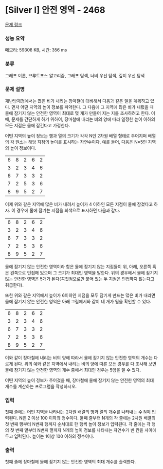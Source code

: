 # [Silver I] 안전 영역 - 2468 

[문제 링크](https://www.acmicpc.net/problem/2468) 

### 성능 요약

메모리: 59308 KB, 시간: 356 ms

### 분류

그래프 이론, 브루트포스 알고리즘, 그래프 탐색, 너비 우선 탐색, 깊이 우선 탐색

### 문제 설명

<p style="user-select: auto;">재난방재청에서는 많은 비가 내리는 장마철에 대비해서 다음과 같은 일을 계획하고 있다. 먼저 어떤 지역의 높이 정보를 파악한다. 그 다음에 그 지역에 많은 비가 내렸을 때 물에 잠기지 않는 안전한 영역이 최대로 몇 개가 만들어 지는 지를 조사하려고 한다. 이때, 문제를 간단하게 하기 위하여, 장마철에 내리는 비의 양에 따라 일정한 높이 이하의 모든 지점은 물에 잠긴다고 가정한다.</p>

<p style="user-select: auto;">어떤 지역의 높이 정보는 행과 열의 크기가 각각 N인 2차원 배열 형태로 주어지며 배열의 각 원소는 해당 지점의 높이를 표시하는 자연수이다. 예를 들어, 다음은 N=5인 지역의 높이 정보이다.</p>

<table class="table table-bordered table-center-20 td-center" style="user-select: auto;">
	<tbody style="user-select: auto;">
		<tr style="user-select: auto;">
			<td style="user-select: auto;">6</td>
			<td style="user-select: auto;">8</td>
			<td style="user-select: auto;">2</td>
			<td style="user-select: auto;">6</td>
			<td style="user-select: auto;">2</td>
		</tr>
		<tr style="user-select: auto;">
			<td style="user-select: auto;">3</td>
			<td style="user-select: auto;">2</td>
			<td style="user-select: auto;">3</td>
			<td style="user-select: auto;">4</td>
			<td style="user-select: auto;">6</td>
		</tr>
		<tr style="user-select: auto;">
			<td style="user-select: auto;">6</td>
			<td style="user-select: auto;">7</td>
			<td style="user-select: auto;">3</td>
			<td style="user-select: auto;">3</td>
			<td style="user-select: auto;">2</td>
		</tr>
		<tr style="user-select: auto;">
			<td style="user-select: auto;">7</td>
			<td style="user-select: auto;">2</td>
			<td style="user-select: auto;">5</td>
			<td style="user-select: auto;">3</td>
			<td style="user-select: auto;">6</td>
		</tr>
		<tr style="user-select: auto;">
			<td style="user-select: auto;">8</td>
			<td style="user-select: auto;">9</td>
			<td style="user-select: auto;">5</td>
			<td style="user-select: auto;">2</td>
			<td style="user-select: auto;">7</td>
		</tr>
	</tbody>
</table>

<p style="user-select: auto;">이제 위와 같은 지역에 많은 비가 내려서 높이가 4 이하인 모든 지점이 물에 잠겼다고 하자. 이 경우에 물에 잠기는 지점을 회색으로 표시하면 다음과 같다. </p>

<table class="table table-bordered table-center-20 td-center" style="user-select: auto;">
	<tbody style="user-select: auto;">
		<tr style="user-select: auto;">
			<td style="user-select: auto;">6</td>
			<td style="user-select: auto;">8</td>
			<td class="bg-2468" style="user-select: auto;">2</td>
			<td style="user-select: auto;">6</td>
			<td class="bg-2468" style="user-select: auto;">2</td>
		</tr>
		<tr style="user-select: auto;">
			<td class="bg-2468" style="user-select: auto;">3</td>
			<td class="bg-2468" style="user-select: auto;">2</td>
			<td class="bg-2468" style="user-select: auto;">3</td>
			<td class="bg-2468" style="user-select: auto;">4</td>
			<td style="user-select: auto;">6</td>
		</tr>
		<tr style="user-select: auto;">
			<td style="user-select: auto;">6</td>
			<td style="user-select: auto;">7</td>
			<td class="bg-2468" style="user-select: auto;">3</td>
			<td class="bg-2468" style="user-select: auto;">3</td>
			<td class="bg-2468" style="user-select: auto;">2</td>
		</tr>
		<tr style="user-select: auto;">
			<td style="user-select: auto;">7</td>
			<td class="bg-2468" style="user-select: auto;">2</td>
			<td style="user-select: auto;">5</td>
			<td class="bg-2468" style="user-select: auto;">3</td>
			<td style="user-select: auto;">6</td>
		</tr>
		<tr style="user-select: auto;">
			<td style="user-select: auto;">8</td>
			<td style="user-select: auto;">9</td>
			<td style="user-select: auto;">5</td>
			<td class="bg-2468" style="user-select: auto;">2</td>
			<td style="user-select: auto;">7</td>
		</tr>
	</tbody>
</table>

<p style="user-select: auto;">물에 잠기지 않는 안전한 영역이라 함은 물에 잠기지 않는 지점들이 위, 아래, 오른쪽 혹은 왼쪽으로 인접해 있으며 그 크기가 최대인 영역을 말한다. 위의 경우에서 물에 잠기지 않는 안전한 영역은 5개가 된다(꼭짓점으로만 붙어 있는 두 지점은 인접하지 않는다고 취급한다). </p>

<p style="user-select: auto;">또한 위와 같은 지역에서 높이가 6이하인 지점을 모두 잠기게 만드는 많은 비가 내리면 물에 잠기지 않는 안전한 영역은 아래 그림에서와 같이 네 개가 됨을 확인할 수 있다. </p>

<table class="table table-bordered table-center-20 td-center" style="user-select: auto;">
	<tbody style="user-select: auto;">
		<tr style="user-select: auto;">
			<td class="bg-2468" style="user-select: auto;">6</td>
			<td style="user-select: auto;">8</td>
			<td class="bg-2468" style="user-select: auto;">2</td>
			<td class="bg-2468" style="user-select: auto;">6</td>
			<td class="bg-2468" style="user-select: auto;">2</td>
		</tr>
		<tr style="user-select: auto;">
			<td class="bg-2468" style="user-select: auto;">3</td>
			<td class="bg-2468" style="user-select: auto;">2</td>
			<td class="bg-2468" style="user-select: auto;">3</td>
			<td class="bg-2468" style="user-select: auto;">4</td>
			<td class="bg-2468" style="user-select: auto;">6</td>
		</tr>
		<tr style="user-select: auto;">
			<td class="bg-2468" style="user-select: auto;">6</td>
			<td style="user-select: auto;">7</td>
			<td class="bg-2468" style="user-select: auto;">3</td>
			<td class="bg-2468" style="user-select: auto;">3</td>
			<td class="bg-2468" style="user-select: auto;">2</td>
		</tr>
		<tr style="user-select: auto;">
			<td style="user-select: auto;">7</td>
			<td class="bg-2468" style="user-select: auto;">2</td>
			<td class="bg-2468" style="user-select: auto;">5</td>
			<td class="bg-2468" style="user-select: auto;">3</td>
			<td class="bg-2468" style="user-select: auto;">6</td>
		</tr>
		<tr style="user-select: auto;">
			<td style="user-select: auto;">8</td>
			<td style="user-select: auto;">9</td>
			<td class="bg-2468" style="user-select: auto;">5</td>
			<td class="bg-2468" style="user-select: auto;">2</td>
			<td style="user-select: auto;">7</td>
		</tr>
	</tbody>
</table>

<p style="user-select: auto;">이와 같이 장마철에 내리는 비의 양에 따라서 물에 잠기지 않는 안전한 영역의 개수는 다르게 된다. 위의 예와 같은 지역에서 내리는 비의 양에 따른 모든 경우를 다 조사해 보면 물에 잠기지 않는 안전한 영역의 개수 중에서 최대인 경우는 5임을 알 수 있다. </p>

<p style="user-select: auto;">어떤 지역의 높이 정보가 주어졌을 때, 장마철에 물에 잠기지 않는 안전한 영역의 최대 개수를 계산하는 프로그램을 작성하시오. </p>

### 입력 

 <p style="user-select: auto;">첫째 줄에는 어떤 지역을 나타내는 2차원 배열의 행과 열의 개수를 나타내는 수 N이 입력된다. N은 2 이상 100 이하의 정수이다. 둘째 줄부터 N개의 각 줄에는 2차원 배열의 첫 번째 행부터 N번째 행까지 순서대로 한 행씩 높이 정보가 입력된다. 각 줄에는 각 행의 첫 번째 열부터 N번째 열까지 N개의 높이 정보를 나타내는 자연수가 빈 칸을 사이에 두고 입력된다. 높이는 1이상 100 이하의 정수이다.</p>

### 출력 

 <p style="user-select: auto;">첫째 줄에 장마철에 물에 잠기지 않는 안전한 영역의 최대 개수를 출력한다.</p>

